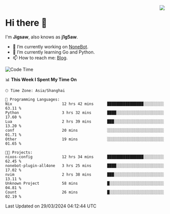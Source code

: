 <a href="#">
  <img align="right" src="https://github-readme-stats.vercel.app/api?username=j1g5awi&count_private=true&show_icons=true&title_color=80070B&text_color=B3B3B3&bg_color=212121&icon_color=80070B" />
</a>

# Hi there 👋

I'm **Jigsaw**, also knows as **j1g5aw**.

- 🔭 I’m currently working on [NoneBot](https://github.com/nonebot).
- 🌱 I’m currently learning Go and Python.
- 📫 How to reach me: [Blog](https://blog.maddestroyer.xyz/).

<!--START_SECTION:waka-->
![Code Time](http://img.shields.io/badge/Code%20Time-1%2C410%20hrs%206%20mins-blue)

📊 **This Week I Spent My Time On** 

```text
🕑︎ Time Zone: Asia/Shanghai

💬 Programming Languages: 
Nix                      12 hrs 42 mins      ████████████████░░░░░░░░░   63.11 % 
Python                   3 hrs 32 mins       ████░░░░░░░░░░░░░░░░░░░░░   17.60 % 
Lua                      2 hrs 39 mins       ███░░░░░░░░░░░░░░░░░░░░░░   13.20 % 
conf                     20 mins             ░░░░░░░░░░░░░░░░░░░░░░░░░   01.71 % 
Other                    19 mins             ░░░░░░░░░░░░░░░░░░░░░░░░░   01.65 % 

🐱‍💻 Projects: 
nixos-config             12 hrs 34 mins      ████████████████░░░░░░░░░   62.45 % 
nonebot-plugin-all4one   3 hrs 25 mins       ████░░░░░░░░░░░░░░░░░░░░░   17.02 % 
nvim                     2 hrs 38 mins       ███░░░░░░░░░░░░░░░░░░░░░░   13.11 % 
Unknown Project          58 mins             █░░░░░░░░░░░░░░░░░░░░░░░░   04.81 % 
Count                    26 mins             █░░░░░░░░░░░░░░░░░░░░░░░░   02.19 % 
```


 Last Updated on 29/03/2024 04:12:44 UTC
<!--END_SECTION:waka-->
